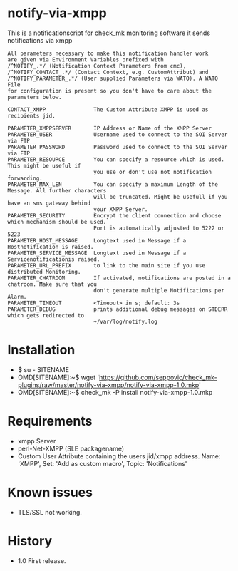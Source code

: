 # notify-via-xmpp
This is a notificationscript for check_mk monitoring software
    it sends notifications via xmpp

    All parameters necessary to make this notification handler work
    are given via Environment Variables prefixed with 
    /^NOTIFY_.*/ (Notification Context Parameters from cmc), 
    /^NOTIFY_CONTACT_.*/ (Contact Context, e.g. CustomAttribut) and 
    /^NOTIFY_PARAMETER_.*/ (User supplied Parameters via WATO). A WATO File
    for configuration is present so you don't have to care about the parameters below.
    
    CONTACT_XMPP               The Custom Attribute XMPP is used as recipients jid.
    
    PARAMETER_XMPPSERVER       IP Address or Name of the XMPP Server
    PARAMETER_USER             Username used to connect to the SOI Server via FTP
    PARAMETER_PASSWORD         Password used to connect to the SOI Server via FTP
    PARAMETER_RESOURCE         You can specify a resource which is used. This might be useful if 
                               you use or don't use not notification forwarding.
    PARAMETER_MAX_LEN          You can specify a maximum Length of the Message. All further characters 
                               will be truncated. Might be usefull if you have an sms gateway behind 
                               your XMPP Server.
    PARAMETER_SECURITY         Encrypt the client connection and choose which mechanism should be used. 
                               Port is automatically adjusted to 5222 or 5223
    PARAMETER_HOST_MESSAGE     Longtext used in Message if a Hostnotification is raised.
    PARAMETER_SERVICE_MESSAGE  Longtext used in Message if a Servicenotificationis raised.
    PARAMETER_URL_PREFIX       to link to the main site if you use distributed Monitoring.
    PARAMETER_CHATROOM         If activated, notifications are posted in a chatroom. Make sure that you 
                               don't generate multiple Notifications per Alarm.                      
    PARAMETER_TIMEOUT          <Timeout> in s; default: 3s
    PARAMETER_DEBUG            prints additional debug messages on STDERR which gets redirected to
                               ~/var/log/notify.log
                               
# Installation
* $ su - SITENAME
* OMD[SITENAME]:~$ wget 'https://github.com/seppovic/check_mk-plugins/raw/master/notify-via-xmpp/notify-via-xmpp-1.0.mkp'
* OMD[SITENAME]:~$ check_mk -P install notify-via-xmpp-1.0.mkp

# Requirements
* xmpp Server
* perl-Net-XMPP (SLE packagename)
* Custom User Attribute containing the users jid/xmpp address. Name: 'XMPP', Set: 'Add as custom macro', Topic: 'Notifications'  

# Known issues
* TLS/SSL not working.

# History
* 1.0   First release.
